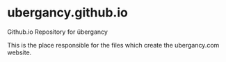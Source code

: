 ubergancy.github.io
===================

Github.io Repository for übergancy

This is the place responsible for the files which create the ubergancy.com website.
